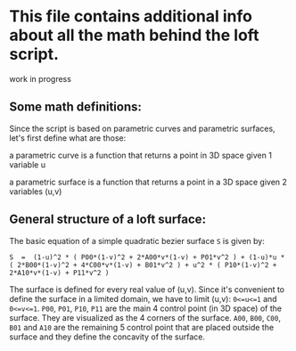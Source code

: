 # This file contains additional info about all the math behind the loft script.
work in progress

## Some math definitions:

Since the script is based on parametric curves and parametric surfaces, let's first define what are those:

a parametric curve is a function that returns a point in 3D space given 1 variable u

a parametric surface is a function that returns a point in a 3D space given 2 variables (u,v)

## General structure of a loft surface:

The basic equation of a simple quadratic bezier surface `S` is given by:

`S  =  (1-u)^2 * ( P00*(1-v)^2 + 2*A00*v*(1-v) + P01*v^2 ) + (1-u)*u * ( 2*B00*(1-v)^2 + 4*C00*v*(1-v) + B01*v^2 ) + u^2 * ( P10*(1-v)^2 + 2*A10*v*(1-v) + P11*v^2 )`

The surface is defined for every real value of (u,v). Since it's convenient to define the surface in a limited domain, we have to limit (u,v): `0<=u<=1` and `0<=v<=1`. `P00`, `P01`, `P10`, `P11` are the main 4 control point (in 3D space) of the surface. They are visualized as the 4 corners of the surface. `A00`, `B00`, `C00`, `B01` and `A10` are the remaining 5 control point that are placed outside the surface and they define the concavity of the surface.


